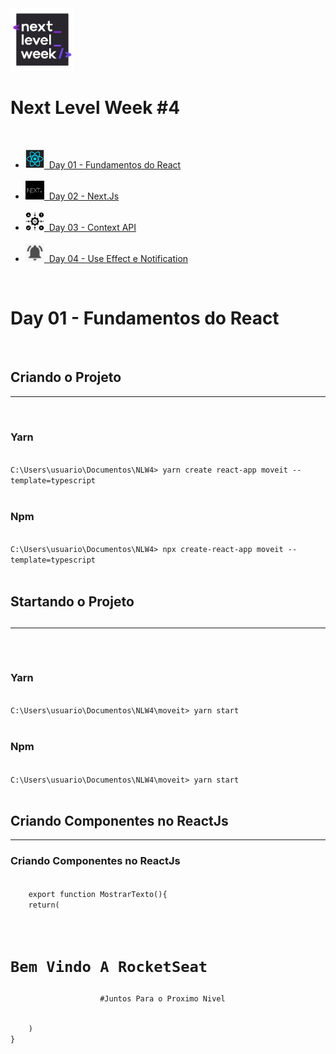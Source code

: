 <div>
    <img src='logo.jpeg' style="width:100px;height:100px"/>
    <h1>Next Level Week #4</h1>
</div>
<div>
<br/>
<ul>
    <a href='#01'>
        <li><img src='01.jpeg' style="width:30px;height:30px"/>&nbsp; Day 01 - Fundamentos do React</li>
    </a>
    <br/>
    <a href="#">
        <li><img src='02.jpeg' style="width:30px;height:30px"/>&nbsp; Day 02 - Next.Js</li>
    </a>
    <br/>
    <a href="#">
        <li><img src='03.jpeg' style="width:30px;height:30px"/>&nbsp; Day 03 - Context API</li>
    </a>
    <br/>
    <a href="#">
        <li><img src='04.jpeg' style="width:30px;height:30px"/>&nbsp; Day 04 - Use Effect e Notification</li>
    </a>
</ul>
</div>
<br/>

<div id="01">
   <h1>Day 01 - Fundamentos do React</h1>
   <br>
   <h2>Criando o Projeto</h2>
   <hr>
   <br>
   <h3>Yarn</h3>
   <br>
   <code>C:\Users\usuario\Documentos\NLW4> yarn create react-app moveit --template=typescript</code> 
   <br><br>
   <h3>Npm</h3>
   <br>
   <code>C:\Users\usuario\Documentos\NLW4> npx create-react-app moveit --template=typescript</code> 
   <br><br>
   <h2>Startando o Projeto<h2>
   <hr>
   <br>
   <h3>Yarn</h3>
   <br>
   <code>C:\Users\usuario\Documentos\NLW4\moveit> yarn start</code> 
   <br><br>
   <h3>Npm</h3>
   <br>
   <code>C:\Users\usuario\Documentos\NLW4\moveit> yarn start</code> 
   <br><br>
   <h2>Criando Componentes no ReactJs</h2>
   <hr>
   <h3>Criando Componentes no ReactJs</h3>
   <code>
    export function MostrarTexto(){
	return(
			<div className='container'>
					<h1>Bem Vindo A RocketSeat</h1>
					<span>#Juntos Para o Proximo Nivel</span>
			</div>
	)
}
   </code>
</div>